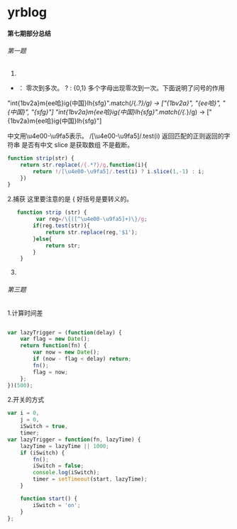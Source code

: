yrblog
======

#### 第七期部分总结
###### 第一题
1. 
 * ： 零次到多次。
? :  {0,1} 多个字母出现零次到一次。下面说明了问号的作用

"int{1bv2a}m{ee哈}ig{中国}lh{sfg}".match(/{.*?}/g) -> ["{1bv2a}", "{ee哈}", "{中国}", "{sfg}"]
 "int{1bv2a}m{ee哈}ig{中国}lh{sfg}".match(/{.*}/g) -> ["{1bv2a}m{ee哈}ig{中国}lh{sfg}"]

 中文用\u4e00-\u9fa5表示。
 /[\u4e00-\u9fa5]/.test(i) 返回匹配的正则返回的字符串 是否有中文
  slice 是获取数组 不是截断。


```js
function strip(str) {
    return str.replace(/{.*?}/g,function(i){
        return !/[\u4e00-\u9fa5]/.test(i) ? i.slice(1,-1) : i;
    })
}
```

2.捕获
这里要注意的是 \{ 好括号是要转义的。
```js
   function strip (str) {
         var reg=/\{([^\u4e00-\u9fa5]+)\}/g;
        if(reg.test(str)){
            return str.replace(reg,'$1');
        }else{
            return str;
        }
    }
```

3. 

###### 第三题
1.计算时间差

```js

var lazyTrigger = (function(delay) {
	var flag = new Date();
	return function(fn) {
		var now = new Date();
		if (now - flag < delay) return;
		fn();
		flag = now;
	};
})(500);

```


2.开关的方式
```js
var i = 0,
	j = 0,
	iSwitch = true,
	timer;
var lazyTrigger = function(fn, lazyTime) {
	lazyTime = lazyTime || 1000;
	if (iSwitch) {
		fn();
		iSwitch = false;
		console.log(iSwitch);
		timer = setTimeout(start, lazyTime);
	}

	function start() {
		iSwitch = 'on';
	}
};
```
